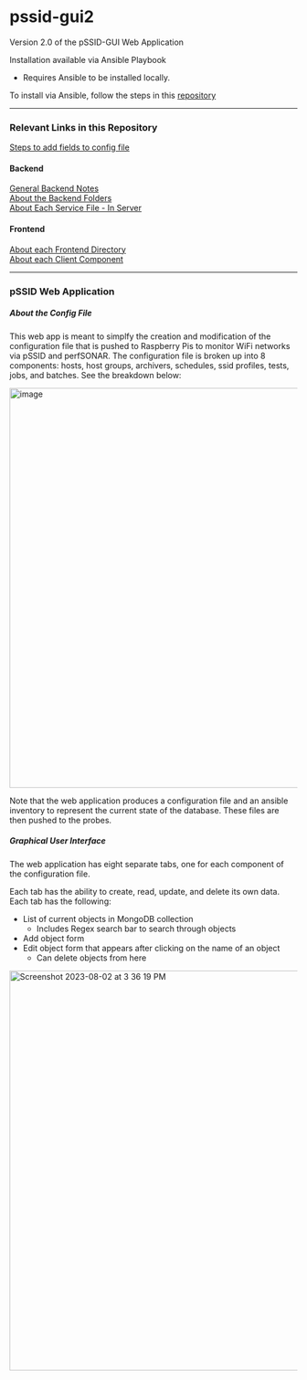# pssid-gui2

Version 2.0 of the pSSID-GUI Web Application

Installation available via Ansible Playbook
* Requires Ansible to be installed locally.

To install via Ansible, follow the steps in this [repository](https://github.com/UMNET-perfSONAR/ansible_pssid_gui_2.0)

---
### Relevant Links in this Repository

[Steps to add fields to config file](https://github.com/UMNET-perfSONAR/pssid-gui2/blob/main/services/README.md)      

#### Backend 
[General Backend Notes](https://github.com/UMNET-perfSONAR/pssid-gui2/blob/main/services/server/README.md)     
[About the Backend Folders](https://github.com/UMNET-perfSONAR/pssid-gui2/tree/main/services/server/src/README.md)     
[About Each Service File - In Server](https://github.com/UMNET-perfSONAR/pssid-gui2/tree/main/services/server/src/services/README.md)     

#### Frontend
[About each Frontend Directory](https://github.com/UMNET-perfSONAR/pssid-gui2/blob/main/services/client/src/README.md)     
[About each Client Component](https://github.com/UMNET-perfSONAR/pssid-gui2/blob/main/services/client/src/components/README.md)     

----
### pSSID Web Application 
##### About the Config File

This web app is meant to simplfy the creation and modification of the configuration file that is pushed to Raspberry Pis to monitor WiFi networks via pSSID and perfSONAR. The configuration file is broken up into 8 components: hosts, host groups, archivers, schedules, ssid profiles, tests, jobs, and batches. See the breakdown below: 

<img width="700" alt="image" src="https://github.com/UMNET-perfSONAR/pssid-gui2/assets/74212084/384bb68b-aa29-432a-87b1-30528e921289">

Note that the web application produces a configuration file and an ansible inventory to represent the current state of the database. These files are then pushed to the probes. 

##### Graphical User Interface
The web application has eight separate tabs, one for each component of the configuration file. 

Each tab has the ability to create, read, update, and delete its own data. Each tab has the following:
* List of current objects in MongoDB collection
  * Includes Regex search bar to search through objects
* Add object form
* Edit object form that appears after clicking on the name of an object
  * Can delete objects from here

<img width="700" alt="Screenshot 2023-08-02 at 3 36 19 PM" src="https://github.com/UMNET-perfSONAR/pssid-gui2/assets/74212084/cf7bba5f-74f5-4303-926f-c17a0cd17b81">


